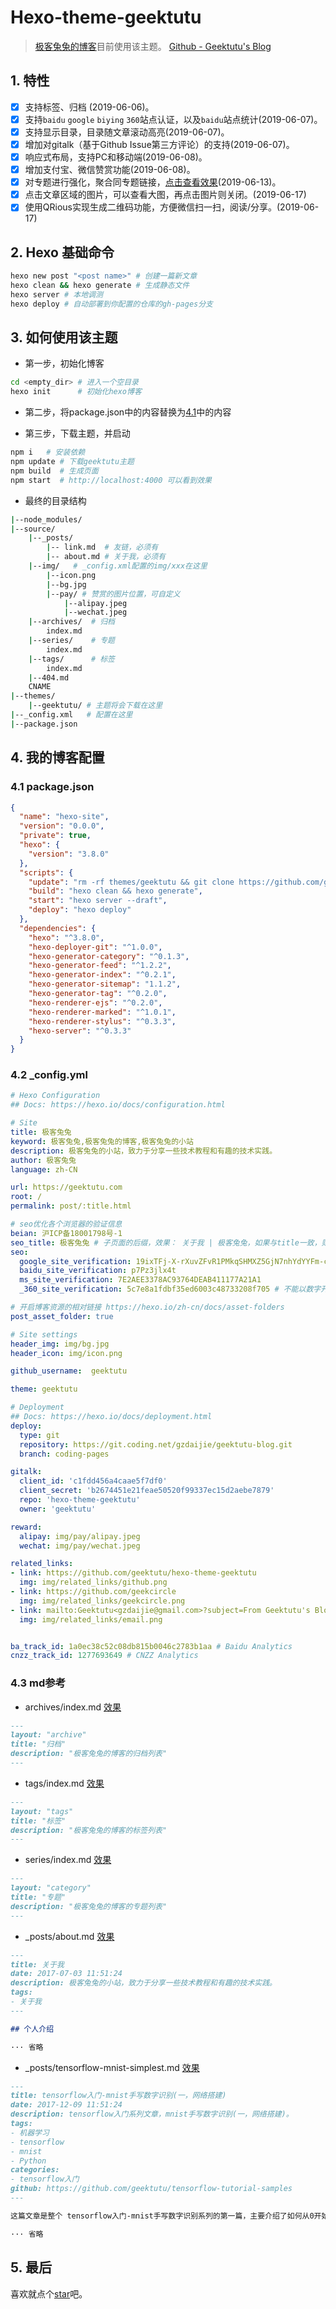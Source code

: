 # Hexo-theme-geektutu

> [极客兔兔的博客](https://geektutu.com)目前使用该主题。
> [Github - Geektutu's Blog](https://github.com/geektutu/geektutu-blog)

## 1. 特性

- [x] 支持标签、归档 (2019-06-06)。
- [x] 支持`baidu` `google` `biying` `360`站点认证，以及`baidu`站点统计(2019-06-07)。
- [x] 支持显示目录，目录随文章滚动高亮(2019-06-07)。
- [x] 增加对gitalk（基于Github Issue第三方评论）的支持(2019-06-07)。
- [x] 响应式布局，支持PC和移动端(2019-06-08)。
- [x] 增加支付宝、微信赞赏功能(2019-06-08)。
- [x] 对专题进行强化，聚合同专题链接，[点击查看效果](https://geektutu.com/post/tensorflow-make-npy-hdf5-data-set.html)(2019-06-13)。
- [x] 点击文章区域的图片，可以查看大图，再点击图片则关闭。(2019-06-17)
- [x] 使用QRious实现生成二维码功能，方便微信扫一扫，阅读/分享。(2019-06-17)

## 2. Hexo 基础命令

```bash
hexo new post "<post name>" # 创建一篇新文章
hexo clean && hexo generate # 生成静态文件
hexo server # 本地调测
hexo deploy # 自动部署到你配置的仓库的gh-pages分支
```

## 3. 如何使用该主题

- 第一步，初始化博客

```bash
cd <empty_dir> # 进入一个空目录
hexo init      # 初始化hexo博客
```

- 第二步，将package.json中的内容替换为[4.1](#user-content-41-packagejson)中的内容

- 第三步，下载主题，并启动

```bash
npm i   # 安装依赖
npm update # 下载geektutu主题
npm build  # 生成页面
npm start  # http://localhost:4000 可以看到效果
```

- 最终的目录结构

```bash
|--node_modules/
|--source/
    |--_posts/
        |-- link.md  # 友链，必须有
        |-- about.md # 关于我，必须有
    |--img/   # _config.xml配置的img/xxx在这里
        |--icon.png
        |--bg.jpg
        |--pay/ # 赞赏的图片位置，可自定义
            |--alipay.jpeg
            |--wechat.jpeg
    |--archives/  # 归档
        index.md
    |--series/    # 专题
        index.md
    |--tags/      # 标签
        index.md
    |--404.md
    CNAME
|--themes/
    |--geektutu/ # 主题将会下载在这里
|--_config.xml   # 配置在这里
|--package.json
```

## 4. 我的博客配置

### 4.1 package.json

```json
{
  "name": "hexo-site",
  "version": "0.0.0",
  "private": true,
  "hexo": {
    "version": "3.8.0"
  },
  "scripts": {
    "update": "rm -rf themes/geektutu && git clone https://github.com/geektutu/hexo-theme-geektutu.git themes/geektutu",
    "build": "hexo clean && hexo generate",
    "start": "hexo server --draft",
    "deploy": "hexo deploy"
  },
  "dependencies": {
    "hexo": "^3.8.0",
    "hexo-deployer-git": "^1.0.0",
    "hexo-generator-category": "^0.1.3",
    "hexo-generator-feed": "^1.2.2",
    "hexo-generator-index": "^0.2.1",
    "hexo-generator-sitemap": "1.1.2",
    "hexo-generator-tag": "^0.2.0",
    "hexo-renderer-ejs": "^0.2.0",
    "hexo-renderer-marked": "^1.0.1",
    "hexo-renderer-stylus": "^0.3.3",
    "hexo-server": "^0.3.3"
  }
}
```

### 4.2 _config.yml

```yml
# Hexo Configuration
## Docs: https://hexo.io/docs/configuration.html

# Site
title: 极客兔兔
keyword: 极客兔兔,极客兔兔的博客,极客兔兔的小站
description: 极客兔兔的小站，致力于分享一些技术教程和有趣的技术实践。
author: 极客兔兔
language: zh-CN

url: https://geektutu.com
root: /
permalink: post/:title.html

# seo优化各个浏览器的验证信息
beian: 沪ICP备18001798号-1
seo_title: 极客兔兔 # 子页面的后缀，效果： 关于我 | 极客兔兔，如果与title一致，则可以不设置
seo:
  google_site_verification: 19ixTFj-X-rXuvZFvR1PMkqSHMXZ5GjN7nhYdYYFm-c
  baidu_site_verification: p7Pz3jlx4t
  ms_site_verification: 7E2AEE3378AC93764DEAB411177A21A1
  _360_site_verification: 5c7e8a1fdbf35ed6003c48733208f705 # 不能以数字开头，所以加上了下划线

# 开启博客资源的相对链接 https://hexo.io/zh-cn/docs/asset-folders
post_asset_folder: true

# Site settings
header_img: img/bg.jpg
header_icon: img/icon.png

github_username:  geektutu

theme: geektutu

# Deployment
## Docs: https://hexo.io/docs/deployment.html
deploy:
  type: git
  repository: https://git.coding.net/gzdaijie/geektutu-blog.git
  branch: coding-pages

gitalk:
  client_id: 'c1fdd456a4caae5f7df0'
  client_secret: 'b2674451e21feae50520f99337ec15d2aebe7879'
  repo: 'hexo-theme-geektutu'
  owner: 'geektutu'

reward:
  alipay: img/pay/alipay.jpeg
  wechat: img/pay/wechat.jpeg

related_links:
- link: https://github.com/geektutu/hexo-theme-geektutu
  img: img/related_links/github.png
- link: https://github.com/geekcircle
  img: img/related_links/geekcircle.png
- link: mailto:Geektutu<gzdaijie@gmail.com>?subject=From Geektutu's Blog
  img: img/related_links/email.png


ba_track_id: 1a0ec38c52c08db815b0046c2783b1aa # Baidu Analytics
cnzz_track_id: 1277693649 # CNZZ Analytics
```

### 4.3 md参考

- archives/index.md [效果](https://geektutu.com/archives)

```markdown
---
layout: "archive"
title: "归档"
description: "极客兔兔的博客的归档列表"
---
```

- tags/index.md  [效果](https://geektutu.com/tags)

```markdown
---
layout: "tags"
title: "标签"
description: "极客兔兔的博客的标签列表"
---
```

- series/index.md  [效果](https://geektutu.com/series)

```markdown
---
layout: "category"
title: "专题"
description: "极客兔兔的博客的专题列表"
---
```

- _posts/about.md [效果](https://geektutu.com/post/about.html)

```markdown
---
title: 关于我
date: 2017-07-03 11:51:24
description: 极客兔兔的小站，致力于分享一些技术教程和有趣的技术实践。
tags:
- 关于我
---

## 个人介绍

··· 省略

```

- _posts/tensorflow-mnist-simplest.md [效果](https://geektutu.com/post/tensorflow-mnist-simplest.html)

```markdown
---
title: tensorflow入门-mnist手写数字识别(一，网络搭建)
date: 2017-12-09 11:51:24
description: tensorflow入门系列文章，mnist手写数字识别(一，网络搭建)。
tags:
- 机器学习
- tensorflow
- mnist
- Python
categories:
- tensorflow入门
github: https://github.com/geektutu/tensorflow-tutorial-samples
---

这篇文章是整个 tensorflow入门-mnist手写数字识别系列的第一篇，主要介绍了如何从0开始用tensorflow搭建最简单的网络进行训练。

··· 省略
```

## 5. 最后

喜欢就点个[star](https://github.com/geektutu/hexo-theme-geektutu)吧。
